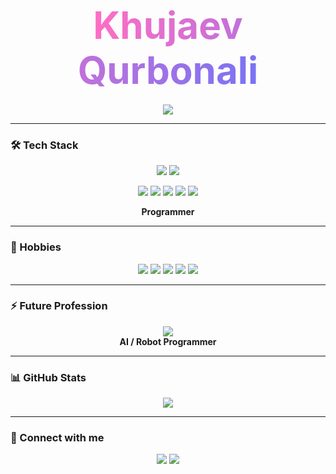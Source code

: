 <h1 align="center">
  <span style="font-size: 60px; background: linear-gradient(90deg, #ff6ec4, #7873f5); -webkit-background-clip: text; color: transparent;">
    Khujaev Qurbonali
  </span>
</h1>

<p align="center">
  <img src="https://img.shields.io/badge/New%20GitHub%20Account-🚀-brightgreen?style=for-the-badge" />
</p>

---

### 🛠️ Tech Stack
<p align="center">
  <!-- Большие круглые значки -->
  <img src="https://img.shields.io/badge/C-00599C?style=for-the-badge&logo=c&logoColor=white&labelColor=00599C&rounded=true&logoWidth=50" />
  <img src="https://img.shields.io/badge/Python-3776AB?style=for-the-badge&logo=python&logoColor=white&labelColor=3776AB&rounded=true&logoWidth=50" />
</p>

<p align="center">
  <!-- Маленькие значки -->
  <img src="https://img.shields.io/badge/HTML-E34F26?style=flat&logo=html5&logoColor=white" />
  <img src="https://img.shields.io/badge/CSS-1572B6?style=flat&logo=css3&logoColor=white" />
  <img src="https://img.shields.io/badge/JavaScript-F7DF1E?style=flat&logo=javascript&logoColor=black" />
  <img src="https://img.shields.io/badge/Scratch_2-FFCC00?style=flat&logo=scratch&logoColor=black" />
  <img src="https://img.shields.io/badge/Designer-FF69B4?style=flat&logo=figma&logoColor=white" />
</p>

<p align="center"><b>Programmer</b></p>

---

### 🎯 Hobbies
<p align="center">
  <img src="https://img.shields.io/badge/Programming-1abc9c?style=for-the-badge&logo=python&logoColor=white" />
  <img src="https://img.shields.io/badge/Skateboarding-e74c3c?style=for-the-badge" />
  <img src="https://img.shields.io/badge/Electric_Skateboard-8e44ad?style=for-the-badge" />
  <img src="https://img.shields.io/badge/Bicycle-f1c40f?style=for-the-badge" />
  <img src="https://img.shields.io/badge/Motorcycle-2ecc71?style=for-the-badge" />
</p>

---

### ⚡ Future Profession
<p align="center">
  <img src="https://img.shields.io/badge/AI_Robot-00ffff?style=for-the-badge" />
  <br>
  <b>AI / Robot Programmer</b>
</p>

---

### 📊 GitHub Stats
<p align="center">
  <img src="https://github-readme-stats.vercel.app/api?username=Ali-robot6660&show_icons=true&theme=radical&count_private=true" />
</p>

---

### 🔗 Connect with me
<p align="center">
  <a href="mailto:your.email@example.com"><img src="https://img.shields.io/badge/Email-FF0000?style=for-the-badge&logo=gmail&logoColor=white"/></a>
  <a href="https://github.com/khujaevq"><img src="https://img.shields.io/badge/GitHub-181717?style=for-the-badge&logo=github&logoColor=white"/></a>
</p>
